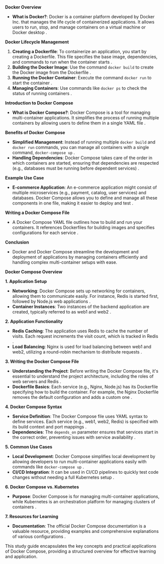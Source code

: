 **Docker Overview**
- **What is Docker?**: Docker is a container platform developed by Docker Inc. that manages the life cycle of containerized applications. It allows users to run, stop, and manage containers on a virtual machine or Docker desktop .

**Docker Lifecycle Management**
1. **Creating a Dockerfile**: To containerize an application, you start by creating a Dockerfile. This file specifies the base image, dependencies, and commands to run when the container starts .
2. **Building the Docker Image**: Use the command `docker build` to create the Docker image from the Dockerfile .
3. **Running the Docker Container**: Execute the command `docker run` to start the container .
4. **Managing Containers**: Use commands like `docker ps` to check the status of running containers .

**Introduction to Docker Compose**
- **What is Docker Compose?**: Docker Compose is a tool for managing multi-container applications. It simplifies the process of running multiple containers by allowing users to define them in a single YAML file .

**Benefits of Docker Compose**
- **Simplified Management**: Instead of running multiple `docker build` and `docker run` commands, you can manage all containers with a single command, `docker-compose up` .
- **Handling Dependencies**: Docker Compose takes care of the order in which containers are started, ensuring that dependencies are respected (e.g., databases must be running before dependent services) .

**Example Use Case**
- **E-commerce Application**: An e-commerce application might consist of multiple microservices (e.g., payment, catalog, user services) and databases. Docker Compose allows you to define and manage all these components in one file, making it easier to deploy and test .

**Writing a Docker Compose File**
- A Docker Compose YAML file outlines how to build and run your containers. It references Dockerfiles for building images and specifies configurations for each service .

**Conclusion**
- Docker and Docker Compose streamline the development and deployment of applications by managing containers efficiently and handling complex multi-container setups with ease.


**Docker Compose Overview**

**1. Application Setup**
- **Networking**: Docker Compose sets up networking for containers, allowing them to communicate easily. For instance, Redis is started first, followed by Node.js web applications .
- **Container Instances**: Two instances of the backend application are created, typically referred to as web1 and web2 .

**2. Application Functionality**
- **Redis Caching**: The application uses Redis to cache the number of visits. Each request increments the visit count, which is tracked in Redis .
- **Load Balancing**: Nginx is used for load balancing between web1 and web2, utilizing a round-robin mechanism to distribute requests .

**3. Writing the Docker Compose File**
- **Understanding the Project**: Before writing the Docker Compose file, it's essential to understand the project architecture, including the roles of web servers and Redis .
- **Dockerfile Basics**: Each service (e.g., Nginx, Node.js) has its Dockerfile specifying how to build the container. For example, the Nginx Dockerfile removes the default configuration and adds a custom one .

**4. Docker Compose Syntax**
- **Service Definition**: The Docker Compose file uses YAML syntax to define services. Each service (e.g., web1, web2, Redis) is specified with its build context and port mappings .
- **Dependencies**: The `depends_on` parameter ensures that services start in the correct order, preventing issues with service availability .

**5. Common Use Cases**
- **Local Development**: Docker Compose simplifies local development by allowing developers to run multi-container applications easily with commands like `docker-compose up` .
- **CI/CD Integration**: It can be used in CI/CD pipelines to quickly test code changes without needing a full Kubernetes setup .

**6. Docker Compose vs. Kubernetes**
- **Purpose**: Docker Compose is for managing multi-container applications, while Kubernetes is an orchestration platform for managing clusters of containers .

**7. Resources for Learning**
- **Documentation**: The official Docker Compose documentation is a valuable resource, providing examples and comprehensive explanations of various configurations .

This study guide encapsulates the key concepts and practical applications of Docker Compose, providing a structured overview for effective learning and application.
